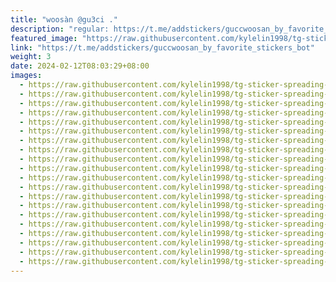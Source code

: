 ```yaml
---
title: "woosàn @gu3ci ."
description: "regular: https://t.me/addstickers/guccwoosan_by_favorite_stickers_bot"
featured_image: "https://raw.githubusercontent.com/kylelin1998/tg-sticker-spreading-worldwide-images/main/img/50b46687-1f81-4c83-97b2-16f1cc3f6033.jpg"
link: "https://t.me/addstickers/guccwoosan_by_favorite_stickers_bot"
weight: 3
date: 2024-02-12T08:03:29+08:00
images:
  - https://raw.githubusercontent.com/kylelin1998/tg-sticker-spreading-worldwide-images/main/img/50b46687-1f81-4c83-97b2-16f1cc3f6033.jpg
  - https://raw.githubusercontent.com/kylelin1998/tg-sticker-spreading-worldwide-images/main/img/33b71a11-48ce-45f2-8ca2-83398a47ae6f.jpg
  - https://raw.githubusercontent.com/kylelin1998/tg-sticker-spreading-worldwide-images/main/img/42cdb4de-d04d-4bbe-af77-a5a6921c2c20.jpg
  - https://raw.githubusercontent.com/kylelin1998/tg-sticker-spreading-worldwide-images/main/img/da61e226-12f5-4222-a7f5-1761c6902e26.jpg
  - https://raw.githubusercontent.com/kylelin1998/tg-sticker-spreading-worldwide-images/main/img/e5012010-8b2d-47df-ad6e-649d4bc569ff.jpg
  - https://raw.githubusercontent.com/kylelin1998/tg-sticker-spreading-worldwide-images/main/img/87bf81c9-3d8e-485b-af8f-d24b14819888.jpg
  - https://raw.githubusercontent.com/kylelin1998/tg-sticker-spreading-worldwide-images/main/img/28ccc8e1-d78b-43c1-865d-d04660f53410.jpg
  - https://raw.githubusercontent.com/kylelin1998/tg-sticker-spreading-worldwide-images/main/img/32b58911-f2a0-4c98-b0a1-ee0db577c426.jpg
  - https://raw.githubusercontent.com/kylelin1998/tg-sticker-spreading-worldwide-images/main/img/b331319b-3ee5-41eb-921a-5c60c910466e.jpg
  - https://raw.githubusercontent.com/kylelin1998/tg-sticker-spreading-worldwide-images/main/img/869ec36e-7443-4906-94cc-6a80685f569f.jpg
  - https://raw.githubusercontent.com/kylelin1998/tg-sticker-spreading-worldwide-images/main/img/b164c504-18fa-407d-b52a-45f44a55c5a5.jpg
  - https://raw.githubusercontent.com/kylelin1998/tg-sticker-spreading-worldwide-images/main/img/6c26648d-d32e-487d-a429-2f2381156694.jpg
  - https://raw.githubusercontent.com/kylelin1998/tg-sticker-spreading-worldwide-images/main/img/b48d904f-ed7c-4e2c-a51d-d10e5cc9dcbc.jpg
  - https://raw.githubusercontent.com/kylelin1998/tg-sticker-spreading-worldwide-images/main/img/836088fb-d01c-4f70-b099-a35da9e1fc62.jpg
  - https://raw.githubusercontent.com/kylelin1998/tg-sticker-spreading-worldwide-images/main/img/29afc3be-9311-46f3-a795-c7e43fd64000.jpg
  - https://raw.githubusercontent.com/kylelin1998/tg-sticker-spreading-worldwide-images/main/img/435e2c4e-8578-4d7e-aa73-98f533f3eb7d.jpg
  - https://raw.githubusercontent.com/kylelin1998/tg-sticker-spreading-worldwide-images/main/img/12a54a86-37ec-4c87-b9e7-e4f5e8ccf28e.jpg
  - https://raw.githubusercontent.com/kylelin1998/tg-sticker-spreading-worldwide-images/main/img/e2e6bc52-2766-4b50-8779-9f425a88b452.jpg
  - https://raw.githubusercontent.com/kylelin1998/tg-sticker-spreading-worldwide-images/main/img/6d26a04c-ad63-47e1-a972-5f2226a415d2.jpg
  - https://raw.githubusercontent.com/kylelin1998/tg-sticker-spreading-worldwide-images/main/img/267b3be2-f38e-4f1a-8f6a-e62e6ba7c02f.jpg
---
```


